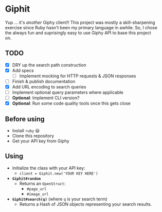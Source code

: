 # Giphit

Yup ... it's _another_ Giphy client!! This project was mostly a skill-sharpening exercise since Ruby hasn't been my primary language in awhile. So, I chose the always fun and suprisingly easy to use Giphy API to base this project on.

## TODO

* [X] DRY up the search path construction
* [X] Add specs
  * [ ] Implement mocking for HTTP requests & JSON responses
* [ ] Finish & publish documentation
* [X] Add URL encoding to search queries
* [ ] Implement optional query parameters where applicable
* [ ] **Optional**: Implement CLI version?
* [X] **Optional**: Run some code quality tools once this gets close

## Before using

* Install `ruby` :smiley:
* Clone this repository
* Get your API key from Giphy

## Using

* Initialize the class with your API key:
  * `client = Giphit.new('YOUR KEY HERE')`
* **`Giphit#random`**
  * Returns an `OpenStruct`:
    * `#page_url`
    * `#image_url`
* **`Giphit#search(q)`** (where `q` is your search term)
  * Returns a Hash of JSON objects representing your search results.